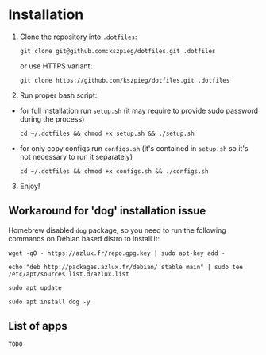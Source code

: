 # Installation
1. Clone the repository into `.dotfiles`:
    ```
    git clone git@github.com:kszpieg/dotfiles.git .dotfiles
    ```
    or use HTTPS variant:
    ```
    git clone https://github.com/kszpieg/dotfiles.git .dotfiles
    ```
2. Run proper bash script:

- for full installation run `setup.sh` (it may require to provide sudo password during the process)
    ```
    cd ~/.dotfiles && chmod +x setup.sh && ./setup.sh
    ```
- for only copy configs run `configs.sh` (it's contained in `setup.sh` so it's not necessary to run it separately)
    ```
    cd ~/.dotfiles && chmod +x configs.sh && ./configs.sh
    ```
3. Enjoy!

## Workaround for 'dog' installation issue

Homebrew disabled `dog` package, so you need to run the following commands on Debian based distro to install it:
```
wget -qO - https://azlux.fr/repo.gpg.key | sudo apt-key add -
```
```
echo "deb http://packages.azlux.fr/debian/ stable main" | sudo tee /etc/apt/sources.list.d/azlux.list
```
```
sudo apt update
```
```
sudo apt install dog -y
```
   
## List of apps
`TODO`
